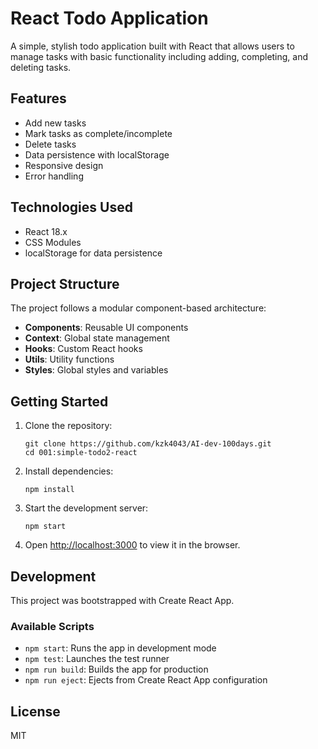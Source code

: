 # React Todo Application

A simple, stylish todo application built with React that allows users to manage tasks with basic functionality including adding, completing, and deleting tasks.

## Features

- Add new tasks
- Mark tasks as complete/incomplete
- Delete tasks
- Data persistence with localStorage
- Responsive design
- Error handling

## Technologies Used

- React 18.x
- CSS Modules
- localStorage for data persistence

## Project Structure

The project follows a modular component-based architecture:

- **Components**: Reusable UI components
- **Context**: Global state management
- **Hooks**: Custom React hooks
- **Utils**: Utility functions
- **Styles**: Global styles and variables

## Getting Started

1. Clone the repository:
   ```
   git clone https://github.com/kzk4043/AI-dev-100days.git
   cd 001:simple-todo2-react
   ```

2. Install dependencies:
   ```
   npm install
   ```

3. Start the development server:
   ```
   npm start
   ```

4. Open [http://localhost:3000](http://localhost:3000) to view it in the browser.

## Development

This project was bootstrapped with Create React App.

### Available Scripts

- `npm start`: Runs the app in development mode
- `npm test`: Launches the test runner
- `npm run build`: Builds the app for production
- `npm run eject`: Ejects from Create React App configuration

## License

MIT

